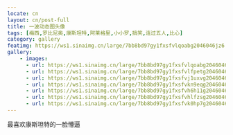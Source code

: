 ```yaml
---
locate: cn
layout: cn/post-full
title: 一波动态图头像
tags: [梅西,罗比尼奥,康斯坦特,阿莱格里,小小罗,搞笑,连过五人,比心]
category: gallery
featimg: https://ws1.sinaimg.cn/large/7bb8bd97gy1fxsfvlqoabg2046046jz6.gif
gallery:
    - images:
      - url: https://ws1.sinaimg.cn/large/7bb8bd97gy1fxsfvlqoabg2046046jz6.gif
      - url: https://ws1.sinaimg.cn/large/7bb8bd97gy1fxsfvlfpetg2046046dy2.gif
      - url: https://ws1.sinaimg.cn/large/7bb8bd97gy1fxsfvj1uxvg2046046np9.gif
      - url: https://ws1.sinaimg.cn/large/7bb8bd97gy1fxsfvkn9eqg204604619e.gif
      - url: https://ws1.sinaimg.cn/large/7bb8bd97gy1fxsfvh6h11g2046046n7m.gif
      - url: https://ws1.sinaimg.cn/large/7bb8bd97gy1fxsfvhlfzsg2046046dqr.gif
      - url: https://ws1.sinaimg.cn/large/7bb8bd97gy1fxsfvk0hp7g20460464p7.gif
---
```


最喜欢康斯坦特的一脸懵逼